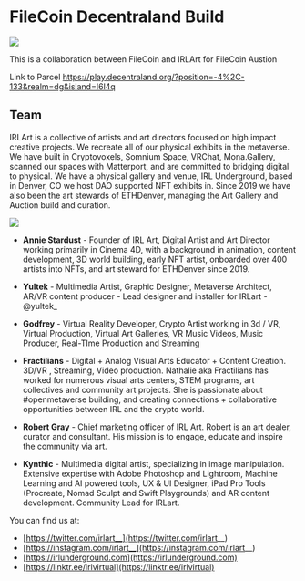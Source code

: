 # FileCoin Decentraland Build

![](https://i.imgur.com/qW6ltQ9.jpg)

This is a collaboration between FileCoin and IRLArt for FileCoin Austion

Link to Parcel https://play.decentraland.org/?position=-4%2C-133&realm=dg&island=I6l4q

## Team 
IRLArt is a collective of artists and art directors focused on high impact creative projects. We recreate all of our physical exhibits in the metaverse. We have built in Cryptovoxels, Somnium Space, VRChat, Mona.Gallery, scanned our spaces with Matterport, and are committed to bridging digital to physical. We have a physical gallery and venue, IRL Underground, based in Denver, CO we host DAO supported NFT exhibits in. Since 2019 we have also been the art stewards of ETHDenver, managing the Art Gallery and Auction build and curation.

![](https://i.imgur.com/BxbEsbl.jpg)

* **Annie Stardust** - Founder of IRL Art, Digital Artist and Art Director working primarily in Cinema 4D, with a background in animation, content development, 3D world building, early NFT artist, onboarded over 400 artists into NFTs, and art steward for ETHDenver since 2019.

* **Yultek** - Multimedia Artist, Graphic Designer, Metaverse Architect, AR/VR content producer - Lead designer and installer for IRLart - @yultek_

* **Godfrey** - Virtual Reality Developer, Crypto Artist working in 3d / VR, Virtual Production, Virtual Art Galleries, VR Music Videos, Music Producer, Real-TIme Production and Streaming

* **Fractilians** - Digital + Analog Visual Arts Educator + Content Creation. 3D/VR , Streaming, Video production. Nathalie aka Fractilians has worked for numerous visual arts centers, STEM programs, art collectives and community art projects. She is passionate about #openmetaverse building, and creating connections + collaborative opportunities between IRL and the crypto world.

* **Robert Gray** - Chief marketing officer of IRL Art. Robert is an art dealer, curator and consultant. His mission is to engage, educate and inspire the community via art.

* **Kynthic** - Multimedia digital artist, specializing in image manipulation. Extensive expertise with Adobe Photoshop and Lightroom, Machine Learning and AI powered tools, UX & UI Designer, iPad Pro Tools (Procreate, Nomad Sculpt and Swift Playgrounds) and AR content development. Community Lead for IRLart.

You can find us at:

* [https://twitter.com/irlart__](https://twitter.com/irlart__) 
* [https://instagram.com/irlart__](https://instagram.com/irlart__) 
* [https://irlunderground.com](https://irlunderground.com) 
* [https://linktr.ee/irlvirtual](https://linktr.ee/irlvirtual)
